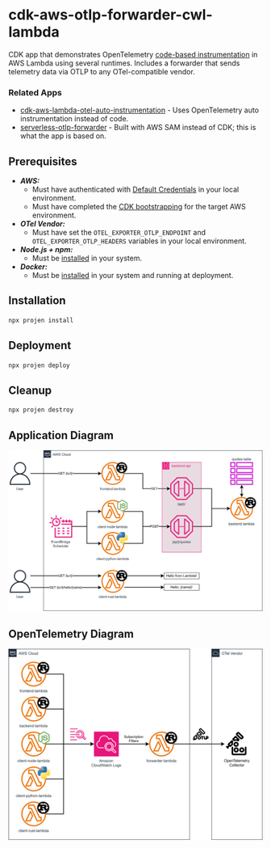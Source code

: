 # cdk-aws-otlp-forwarder-cwl-lambda

CDK app that demonstrates OpenTelemetry [code-based instrumentation](https://opentelemetry.io/docs/concepts/instrumentation/code-based/) in AWS Lambda using several runtimes. Includes a forwarder that sends telemetry data via OTLP to any OTel-compatible vendor.

### Related Apps

- [cdk-aws-lambda-otel-auto-instrumentation](https://github.com/garysassano/cdk-aws-lambda-otel-auto-instrumentation) - Uses OpenTelemetry auto instrumentation instead of code.
- [serverless-otlp-forwarder](https://github.com/dev7a/serverless-otlp-forwarder) - Built with AWS SAM instead of CDK; this is what the app is based on.

## Prerequisites

- **_AWS:_**
  - Must have authenticated with [Default Credentials](https://docs.aws.amazon.com/cdk/v2/guide/cli.html#cli_auth) in your local environment.
  - Must have completed the [CDK bootstrapping](https://docs.aws.amazon.com/cdk/v2/guide/bootstrapping.html) for the target AWS environment.
- **_OTel Vendor:_**
  - Must have set the `OTEL_EXPORTER_OTLP_ENDPOINT` and `OTEL_EXPORTER_OTLP_HEADERS` variables in your local environment.
- **_Node.js + npm:_**
  - Must be [installed](https://docs.npmjs.com/downloading-and-installing-node-js-and-npm) in your system.
- **_Docker:_**
  - Must be [installed](https://docs.docker.com/get-docker/) in your system and running at deployment.

## Installation

```sh
npx projen install
```

## Deployment

```sh
npx projen deploy
```

## Cleanup

```sh
npx projen destroy
```

## Application Diagram

![Application Diagram](./src/assets/app-diagram.svg)

## OpenTelemetry Diagram

![OpenTelemetry Diagram](./src/assets/otel-diagram.svg)
